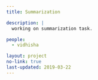 ```yaml
---
title: Summarization

description: |
  working on summarization task.

people:
  - vidhisha

layout: project
no-link: true
last-updated: 2019-03-22
---
```

